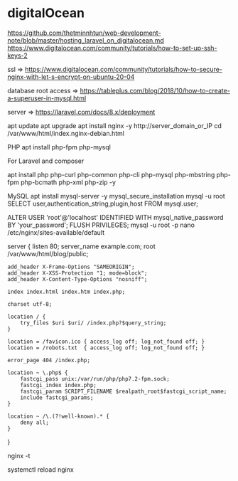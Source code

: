 # digitalOcean

https://github.com/thetminnhtun/web-development-note/blob/master/hosting_laravel_on_digitalocean.md
https://www.digitalocean.com/community/tutorials/how-to-set-up-ssh-keys-2


ssl => https://www.digitalocean.com/community/tutorials/how-to-secure-nginx-with-let-s-encrypt-on-ubuntu-20-04

database root access => https://tableplus.com/blog/2018/10/how-to-create-a-superuser-in-mysql.html

server => https://laravel.com/docs/8.x/deployment

apt update
apt upgrade
apt install nginx -y
http://server_domain_or_IP
cd /var/www/html/index.nginx-debian.html

PHP
apt install php-fpm php-mysql

For Laravel and composer

apt install php php-curl php-common php-cli php-mysql php-mbstring php-fpm php-bcmath php-xml php-zip -y

MySQL
apt install mysql-server -y
mysql_secure_installation
mysql -u root
SELECT user,authentication_string,plugin,host FROM mysql.user;

ALTER USER 'root'@'localhost' IDENTIFIED WITH mysql_native_password BY 'your_password';
FLUSH PRIVILEGES;
mysql -u root -p
nano /etc/nginx/sites-available/default

server {
    listen 80;
    server_name example.com;
    root /var/www/html/blog/public;

    add_header X-Frame-Options "SAMEORIGIN";
    add_header X-XSS-Protection "1; mode=block";
    add_header X-Content-Type-Options "nosniff";

    index index.html index.htm index.php;

    charset utf-8;

    location / {
        try_files $uri $uri/ /index.php?$query_string;
    }

    location = /favicon.ico { access_log off; log_not_found off; }
    location = /robots.txt  { access_log off; log_not_found off; }

    error_page 404 /index.php;

    location ~ \.php$ {
        fastcgi_pass unix:/var/run/php/php7.2-fpm.sock;
        fastcgi_index index.php;
        fastcgi_param SCRIPT_FILENAME $realpath_root$fastcgi_script_name;
        include fastcgi_params;
    }

    location ~ /\.(?!well-known).* {
        deny all;
    }
}

nginx -t

systemctl reload nginx

